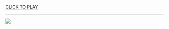 
<a href="https://premium76.site?title=cool_math_games_lol&ref=12M">CLICK TO PLAY</a></h3>
<hr>

<a href="https://premium76.site?title=cool_math_games_lol&ref=12M"><img src="https://clearcache.store/games.png"></a>


